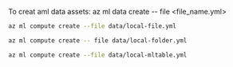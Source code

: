 To creat aml data assets:
az ml data create -- file <file_name.yml>
```bash
az ml compute create --file data/local-file.yml

az ml compute create -- file data/local-folder.yml

az ml compute create --file data/local-mltable.yml
```